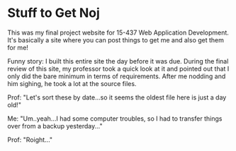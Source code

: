 Stuff to Get Noj
================

This was my final project website for 15-437 Web Application Development.  It's
basically a site where you can post things to get me and also get them for me!

Funny story: I built this entire site the day before it was due.  During the
final review of this site, my professor took a quick look at it and pointed out
that I only did the bare minimum in terms of requirements.  After me nodding and
him sighing, he took a lot at the source files.

Prof: "Let's sort these by date...so it seems the oldest file here is just a day old!"

Me: "Um..yeah...I had some computer troubles, so I had to transfer things over
from a backup yesterday..."

Prof: "Roight..."


